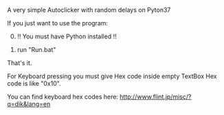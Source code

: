 A very simple Autoclicker with random delays on Pyton37

If you just want to use the program:

0) !! You must have Python installed !!

1) run "Run.bat"

That's it.


For Keyboard pressing you must give Hex code inside empty TextBox
Hex code is like "0x10".

You can find keyboard hex codes here: http://www.flint.jp/misc/?q=dik&lang=en
